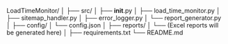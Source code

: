 LoadTimeMonitor/
│
├── src/
│   ├── __init__.py
│   ├── load_time_monitor.py
│   ├── sitemap_handler.py
│   ├── error_logger.py
│   └── report_generator.py
│
├── config/
│   └── config.json
│
├── reports/
│   └── (Excel reports will be generated here)
│
├── requirements.txt
└── README.md
